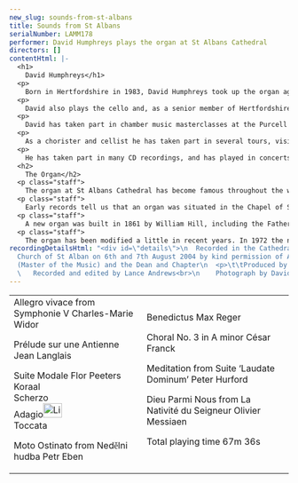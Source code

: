```yaml
---
new_slug: sounds-from-st-albans
title: Sounds from St Albans
serialNumber: LAMM178
performer: David Humphreys plays the organ at St Albans Cathedral
directors: []
contentHtml: |-
  <h1>
    David Humphreys</h1>
  <p>
    Born in Hertfordshire in 1983, David Humphreys took up the organ aged 13, learning at St. Albans Abbey with Peter Dyke and Andrew Lucas. On leaving St Albans School, he studied at the Royal Academy of Music with David Titterington, gaining a first at the end of the Organ Foundation Course. At the same time, he held the Organ Scholarship at All Saints, Margaret Street. He then spent a year as Organ Scholar at St Albans Abbey, where he regularly accompanied both the Cathedral Choir and the Abbey Girls Choir. In September 2004, he went up to Jesus College, Cambridge as Organ Scholar, to read music.</p>
  <p>
    David also plays the cello and, as a senior member of Hertfordshire County Youth Orchestra, performed at many of the top concert venues in the UK, playing both cello and organ at the Royal Albert Hall, the Royal Festival Hall, and St John's, Smith Square. During 2002, he performed cello and organ concertos with local orchestras.</p>
  <p>
    David has taken part in chamber music masterclasses at the Purcell Room, the Menuhin School and Trinity College, London, and as an organist has performed in masterclasses with Dr Ewald Kooiman (Royal College of Organists) and Dr Peter Hurford (2003 St Albans International Organ Festival).</p>
  <p>
    As a chorister and cellist he has taken part in several tours, visiting Germany, Austria, Hungary and Poland. Further European tours are planned in 2005 with the Jesus College choirs.</p>
  <p>
    He has taken part in many CD recordings, and has played in concerts with John Lill, Jack Brymer, and Philip Langridge. While at St Albans Abbey he acted as accompanist for several choral societies, including the St Albans Bach Choir, for whom he recently played organ and continuo with the City of London Sinfonia.</p>
  <h2>
    The Organ</h2>
  <p class="staff">
    The organ at St Albans Cathedral has become famous throughout the world due to the St Albans International Organ Festival, founded by Peter Hurford in 1963. The Cathedral organ was rebuilt by Harrison and Harrison in 1962 to a design by Ralph Downes (Organist at Brompton Oratory), working in close collaboration with Peter Hurford (Master of the Music at St Albans Cathedral from 1958 to 1978). The organ is a particularly versatile instrument, capable of reflecting all schools of organ composition, providing the daily accompaniment for the Cathedral Choirs, leading and accompanying congregational singing and being at the centre of the International Organ Festival competitions and concerts.</p>
  <p class="staff">
    Early records tell us that an organ was situated in the Chapel of St Mary in 1380, and that an Organist named Adam was in post in 1302, when John de Maryns was elected Abbot. The distinguished composer Robert Fayrfax was Organist at St Albans Abbey from c1498 to 1502, but records are sketchy until 1820, when Thomas Fowler was appointed. No mention is made of an organ in an inventory dated 1 November 1552, and there is no record of an organ until 1820, when an instrument by Father Smith and John Byfield, originally built by Father Smith for St Dunstan’s in the East in 1670, was installed.</p>
  <p class="staff">
    A new organ was built in 1861 by William Hill, including the Father Smith Open Diapason from tenor C. The Abbey Church became the Cathedral of the new Diocese of St Albans in 1877, and in 1908 the organ was rebuilt with new oak cases (still in use today) by the firm of Abbott and Smith of Leeds. The organ was subsequently remodelled by Henry Willis and Son in 1929. It was decided however in 1958 that the instrument should be completely rebuilt, this time by Harrison and Harrison of Durham. Between 1959 and 1962 services were accompanied by a two-manual organ with 13 speaking stops, placed on the centre of the nave screen. The rebuilt organ was dedicated by the Bishop of St Albans on 18 November 1962.</p>
  <p class="staff">
    The organ has been modified a little in recent years. In 1972 the nave of the Cathedral was reordered in response to changing liturgical needs, and at this time the manual mixtures were slightly raised in pitch and the console was moved to the centre of the organ loft with the organist facing west. In 1991 the Swell Cymbel was replaced by a three-rank Mixture designed by Mark Venning and Peter Hopps of Harrison and Harrison.</p>
recordingDetailsHtml: "<div id=\"details\">\n  Recorded in the Cathedral and Abbey
  Church of St Alban on 6th and 7th August 2004 by kind permission of Andrew Lucas
  (Master of the Music) and the Dean and Chapter\n  <p>\t\tProduced by Simon Johnson<br>\n
  \   Recorded and edited by Lance Andrews<br>\n    Photograph by David Humphreys</p>\n</div>"
---
```


<table class="tracktable">
  <tbody>
    <tr>
      <td class="column1">
        Allegro vivace from Symphonie V <span class="composer">Charles-Marie Widor</span>
        <p>
          Prélude sur une Antienne <span class="composer">Jean Langlais</span></p>
        <p>
          Suite Modale <span class="composer">Flor Peeters</span><br>
          Koraal<br>
          <span class="composer"> </span>Scherzo<br>
          Adagio<a href="cliplinks/soundsta%20.ram"><img alt="Listen to this track" src="/web/20120719220146im_/http://www.lammas.co.uk/sites/default/files/mobileplugin/180x180/47790a0917f8459f5d041f2791e4566b.gif" style="width: 34px; height: 26px;"></a><br>
          Toccata</p>
        <p>
          Moto Ostinato from Ned<font face="Verdana">ě</font>lni hudba <span class="composer">Petr Eben</span></p>
      </td>
      <td class="column2">
        Benedictus <span class="composer">Max Reger</span>
        <p>
          Choral No. 3 in A minor <span class="composer">César Franck</span></p>
        <p>
          Meditation from Suite ‘Laudate Dominum’ <span class="composer">Peter Hurford</span></p>
        <p>
          Dieu Parmi Nous from La Nativité du Seigneur <span class="composer">Olivier Messiaen</span></p>
        <p>
          <span id="playingtime">Total playing time 67m 36s</span></p>
      </td>
    </tr>
  </tbody>
</table>
